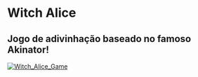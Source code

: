 # Witch Alice

## Jogo de adivinhação baseado no famoso Akinator!

[![Witch_Alice_Game](https://img.youtube.com/vi/YOUTUBE_VIDEO_ID_HERE/0.jpg)](https://www.youtube.com/watch?v=Bd-GbiYatEY&t=21s)
